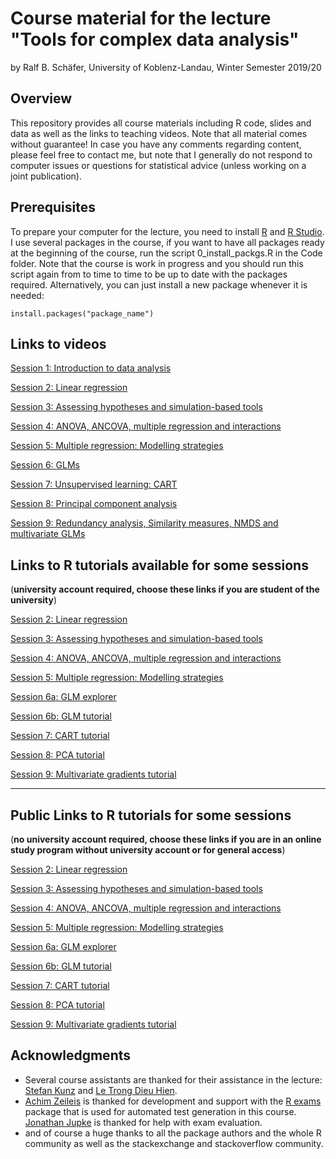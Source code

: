 # Course material for the lecture "Tools for complex data analysis"

by Ralf B. Schäfer, University of Koblenz-Landau, Winter Semester 2019/20

## Overview

This repository provides all course materials including R code, slides and data as well as the links to teaching videos.
Note that all material comes without guarantee! In case you have any comments regarding content, 
please feel free to contact me, but note that I generally do not respond to computer issues or questions 
for statistical advice (unless working on a joint publication).

## Prerequisites

To prepare your computer for the lecture, you need to install [R](http://www.r-project.org/) and 
[R Studio](http://www.rstudio.com/). I use several packages in the course, if you want to have all packages 
ready at the beginning of the course, run the script 0_install_packgs.R in the Code folder. Note that 
the course is work in progress and you should run this script again from to time to time to be up to date with 
the packages required. Alternatively, you can just install a new package whenever it is needed:

```
install.packages("package_name")
```

## Links to videos
[Session 1: Introduction to data analysis](https://videoakademie.ko-ld.de/Panopto/Pages/Sessions/List.aspx?folderID=24ca3f8a-9f69-4cdd-af52-a958007b79df)

[Session 2: Linear regression](https://videoakademie.ko-ld.de/Panopto/Pages/Sessions/List.aspx?folderID=99bc5c3a-29a4-4611-97f2-a958007b8ff7)  

[Session 3: Assessing hypotheses and simulation-based tools](https://videoakademie.ko-ld.de/Panopto/Pages/Sessions/List.aspx?folderID=6dea59e1-57fd-4e28-9b58-a958007b9ea6)

[Session 4: ANOVA, ANCOVA, multiple regression and interactions](https://videoakademie.ko-ld.de/Panopto/Pages/Sessions/List.aspx?folderID=01bc0b2d-6c6f-4ed6-a3e0-a958007ba530)

[Session 5: Multiple regression: Modelling strategies](https://videoakademie.ko-ld.de/Panopto/Pages/Sessions/List.aspx?folderID=2c70d7c4-8452-42fb-a561-a99e014c1e5b)

[Session 6: GLMs](https://videoakademie.ko-ld.de/Panopto/Pages/Sessions/List.aspx?folderID=637d7b94-7b22-4a46-9543-a9b400ecbe77)

[Session 7: Unsupervised learning: CART](https://videoakademie.ko-ld.de/Panopto/Pages/Sessions/List.aspx?folderID=bf84220e-1181-4874-9615-a9fa00d04757)

[Session 8: Principal component analysis](https://videoakademie.ko-ld.de/Panopto/Pages/Sessions/List.aspx?folderID=405ff463-8701-4bf1-a05d-aa4500fa6ba9)

[Session 9: Redundancy analysis, Similarity measures, NMDS and multivariate GLMs](https://videoakademie.ko-ld.de/Panopto/Pages/Sessions/List.aspx?folderID=466991f3-ec13-40d8-ba46-ab4201613fcd)

## Links to R tutorials available for some sessions
(**university account required, choose these links if you are student of the university**)  

[Session 2: Linear regression](https://data-analysis.uni-landau.de/auth_session/2/)  

[Session 3: Assessing hypotheses and simulation-based tools](https://data-analysis.uni-landau.de/auth_session/3/)

[Session 4: ANOVA, ANCOVA, multiple regression and interactions](https://data-analysis.uni-landau.de/auth_session/4/)

[Session 5: Multiple regression: Modelling strategies](https://data-analysis.uni-landau.de/auth_session/5/)

[Session 6a: GLM explorer](https://data-analysis.uni-landau.de/auth_session/6_glm/)

[Session 6b: GLM tutorial](https://data-analysis.uni-landau.de/auth_session/6/)  

[Session 7: CART tutorial](https://data-analysis.uni-landau.de/auth_session/7/)  

[Session 8: PCA tutorial](https://data-analysis.uni-landau.de/auth_session/8/) 

[Session 9: Multivariate gradients tutorial](https://data-analysis.uni-landau.de/auth_session/9/)  

***

## Public Links to R tutorials for some sessions
(**no university account required, choose these links if you are in an online study program without university account or for general access**)  

[Session 2: Linear regression](https://data-analysis.uni-landau.de/open_session/2/)  

[Session 3: Assessing hypotheses and simulation-based tools](https://data-analysis.uni-landau.de/open_session/3/)

[Session 4: ANOVA, ANCOVA, multiple regression and interactions](https://data-analysis.uni-landau.de/open_session/4/)

[Session 5: Multiple regression: Modelling strategies](https://data-analysis.uni-landau.de/open_session/5/)

[Session 6a: GLM explorer](https://data-analysis.uni-landau.de/open_session/6_glm/)

[Session 6b: GLM tutorial](https://data-analysis.uni-landau.de/open_session/6/)  

[Session 7: CART tutorial](https://data-analysis.uni-landau.de/open_session/7/)  

[Session 8: PCA tutorial](https://data-analysis.uni-landau.de/open_session/8/) 

[Session 9: Multivariate gradients tutorial](https://data-analysis.uni-landau.de/open_session/9/)  


## Acknowledgments
* Several course assistants are thanked for their assistance in the lecture: [Stefan Kunz](https://www.uni-koblenz-landau.de/en/campus-landau/faculty7/environmental-sciences/landscape-ecology/staff/stefan-kunz) and
[Le Trong Dieu Hien](https://www.uni-koblenz-landau.de/en/campus-landau/faculty7/environmental-sciences/landscape-ecology/Staff/dieuhien/letrongdieuhien).
* [Achim Zeileis](https://eeecon.uibk.ac.at/~zeileis/) is thanked for development and support with the
[R exams](http://www.r-exams.org) package that is used for automated test generation in this course. [Jonathan Jupke](https://www.uni-koblenz-landau.de/en/campus-landau/faculty7/environmental-sciences/landscape-ecology/staff/jupke) is thanked for help with exam evaluation.
* and of course a huge thanks to all the package authors and the whole R community as
well as the stackexchange and stackoverflow community.
